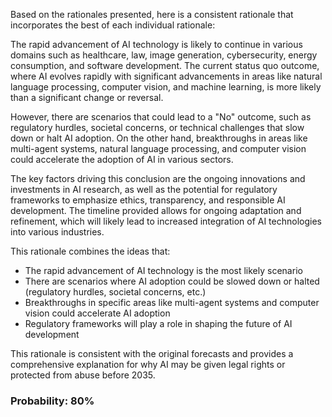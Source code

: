 Based on the rationales presented, here is a consistent rationale that incorporates the best of each individual rationale:

The rapid advancement of AI technology is likely to continue in various domains such as healthcare, law, image generation, cybersecurity, energy consumption, and software development. The current status quo outcome, where AI evolves rapidly with significant advancements in areas like natural language processing, computer vision, and machine learning, is more likely than a significant change or reversal.

However, there are scenarios that could lead to a "No" outcome, such as regulatory hurdles, societal concerns, or technical challenges that slow down or halt AI adoption. On the other hand, breakthroughs in areas like multi-agent systems, natural language processing, and computer vision could accelerate the adoption of AI in various sectors.

The key factors driving this conclusion are the ongoing innovations and investments in AI research, as well as the potential for regulatory frameworks to emphasize ethics, transparency, and responsible AI development. The timeline provided allows for ongoing adaptation and refinement, which will likely lead to increased integration of AI technologies into various industries.

This rationale combines the ideas that:

* The rapid advancement of AI technology is the most likely scenario
* There are scenarios where AI adoption could be slowed down or halted (regulatory hurdles, societal concerns, etc.)
* Breakthroughs in specific areas like multi-agent systems and computer vision could accelerate AI adoption
* Regulatory frameworks will play a role in shaping the future of AI development

This rationale is consistent with the original forecasts and provides a comprehensive explanation for why AI may be given legal rights or protected from abuse before 2035.

### Probability: 80%